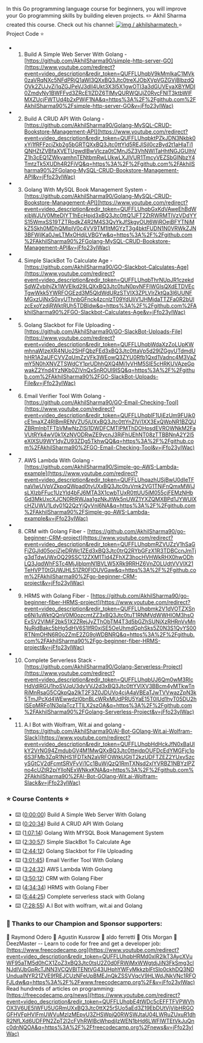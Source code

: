 
In this Go programming language course for beginners, you will improve your Go programming skills by building eleven projects. ✏️ Akhil Sharma created this course. Check out his channel: [ ![img](https://www.gstatic.com/youtube/img/watch/yt_favicon.png) / akhilsharmatech ](https://www.youtube.com/c/AkhilSharmaTech) ⭐️ Project Code ⭐️ 
- 1. Build A Simple Web Server With Golang - [https://github.com/AkhilSharma90/simple-http-server-GO](https://www.youtube.com/redirect?event=video_description&redir_token=QUFFLUhqbV9kMmlkaC1MVk0zaVRqNXc5NFdPRjQ1aWI3QXxBQ3Jtc0treXJObXVpVGZGVjBlbzdQOVk2ZUJvZi1qZGJPeVJ3dlI4Ukt3X3l5X1gwOTI3a3dGUVEyaXBYMDI0ZmdvNy1BWFFvd3ZRcE1IZDZ6TlMyQURWQlJjZ0RvcFNlT3ktbWlFMXZUcjFWTUd4b2xPWjF1NA&q=https%3A%2F%2Fgithub.com%2FAkhilSharma90%2Fsimple-http-server-GO&v=jFfo23yIWac) 
- 2. Build A CRUD API With Golang - [https://github.com/AkhilSharma90/Golang-MySQL-CRUD-Bookstore-Management-API](https://www.youtube.com/redirect?event=video_description&redir_token=QUFFLUhqbktPZkJDN3Nkbk0xYi1fRFFzcjZkb2g5bGRTQXxBQ3Jtc0ttYld5REJlSjI0czByd2t1aHlaTi1QNHZtZVBfaXVETUgwdlBwVlcza0tCMnJ5Z3VhNWlTaHhtNGJGUlhVZ1h3cEQ1ZWkyamhnTENtbmRwLUkwLXJlVUR1TmcyVEZSbGlNbzY4TmtzTk5XUDh4R2FiVQ&q=https%3A%2F%2Fgithub.com%2FAkhilSharma90%2FGolang-MySQL-CRUD-Bookstore-Management-API&v=jFfo23yIWac) 
- 3. Golang With MySQL Book Management System - [https://github.com/AkhilSharma90/Golang-MySQL-CRUD-Bookstore-Management-API](https://www.youtube.com/redirect?event=video_description&redir_token=QUFFLUhqbGxKdVAweEhBdWxjbWJUV0MteDlYT1hEcHpjd3xBQ3Jtc0ttQ1JFT2ZtRWRMTlVzVDdYYS15WmxSS19TZTRodkZ4R2M4S3QyYkJfSkgyOUt6WjROejBFYTNiMkZ5Skh0MDhQMlpIV0c4VV9TM1ltMGYzT3g4bktFUDN1N0VRWkZJN3BFWjlKa0JwLTMxOHdjLVBGYw&q=https%3A%2F%2Fgithub.com%2FAkhilSharma90%2FGolang-MySQL-CRUD-Bookstore-Management-API&v=jFfo23yIWac) 
- 4. Simple SlackBot To Calculate Age - [https://github.com/AkhilSharma90/GO-Slackbot-Calculates-Age](https://www.youtube.com/redirect?event=video_description&redir_token=QUFFLUhqbThrNUpJR1czekdSdWZvblhjZk1WVElkd29LQXxBQ3Jtc0tuN0pvNFFIWGlsQXdETDVEcTgwWkk5YWRFOGEzd3M5QldWdURzSTVIX3ZPLVlrZktQa3l6UUNFMGxzUjNxS0xyUThnbGFnck4zcnlzT09YdUliV1JHMjdaTTZFa0R2bUlzcExoYzdjRWktRUh5TDBIdw&q=https%3A%2F%2Fgithub.com%2FAkhilSharma90%2FGO-Slackbot-Calculates-Age&v=jFfo23yIWac) 
- 5. Golang Slackbot for File Uploading - [https://github.com/AkhilSharma90/GO-SlackBot-Uploads-File](https://www.youtube.com/redirect?event=video_description&redir_token=QUFFLUhqbWdaXzZoLUpKWmhnaWlzeXR4NUo2SHFQbzFEd3xBQ3Jtc0ttaVp5d29lZGgyUTdmdUhHR1A2aUFCVVZqUmZzVFk3WEowQ3ZYU0Rfb1Qxd1Vadnc4M3VaZmY5N0hXNVZTSWdCY1prUDhhQXQ4Mi1yVHM5SlE5cHRKUVAzeGpwakZ2Ynd4YzNKb0ZIVnQxSnROUl9ISQ&q=https%3A%2F%2Fgithub.com%2FAkhilSharma90%2FGO-SlackBot-Uploads-File&v=jFfo23yIWac) 
- 6. Email Verifier Tool With Golang -  [https://github.com/AkhilSharma90/GO-Email-Checking-Tool](https://www.youtube.com/redirect?event=video_description&redir_token=QUFFLUhqblF1UjEzUm9FUjk0cE1maXZ4RlBmRENVZU5jUXxBQ3Jtc0ttYnZlVi1XX3ExQWpNR1BZQUZBRmlnbTFTbVMwNzZlSi1DWDFCMTlPMThDOHpsdEVROWNkM2FaVUtRYk4wV0k1XzNVODRwZE9ycnJ3RjFhUEhNT08zTTBBNnA2Y2l5eXlXSU9WY1dyZU93ZDg5TkhwQQ&q=https%3A%2F%2Fgithub.com%2FAkhilSharma90%2FGO-Email-Checking-Tool&v=jFfo23yIWac) 
- 7. AWS Lambda With Golang - [https://github.com/AkhilSharma90/Simple-go-AWS-Lambda-example](https://www.youtube.com/redirect?event=video_description&redir_token=QUFFLUhqazhUSjBwU0dIeTFnaVlwUVpVZkpqQWpad0tyUXxBQ3Jtc0tuVmk2VG1TNjFnQmxMWjJsLXIzbFFuc1UzYld4bFJ6MTA3X1cwbTUxR0ttUU5iM055cjFEMzNHbGd3MkUxcXJCN0RtRWJaa1gzNkJtWk5nUWZ1YXZQMXBPd1JYWUlXcHZUWU1Ldy01Q2QzYjQyVnl6NA&q=https%3A%2F%2Fgithub.com%2FAkhilSharma90%2FSimple-go-AWS-Lambda-example&v=jFfo23yIWac) 
- 8. CRM with Golang Fiber - [https://github.com/AkhilSharma90/go-beginner-CRM-project](https://www.youtube.com/redirect?event=video_description&redir_token=QUFFLUhqbmRZVUZzV1hSaGFjZGJId05ocjZjeDRWc1ZEd3xBQ3Jtc0trQ2RYbGFzX1R3TDBCcnJmTjg3dTdwUWxOQ29SSC12ZXM1Tld4ZFhXZ3hocHVHWkRHX0hwODhLQ3JqdWhFSTc4MjJjblpmN1BVLW5XRk9RRHZ6VnZOLUdtVVVlX21TeHVPT0tGUWJHLS1ZR0FlOUVGaw&q=https%3A%2F%2Fgithub.com%2FAkhilSharma90%2Fgo-beginner-CRM-project&v=jFfo23yIWac) 
- 9. HRMS with Golang Fiber - [https://github.com/AkhilSharma90/go-beginner-fiber-HRMS-project](https://www.youtube.com/redirect?event=video_description&redir_token=QUFFLUhqbmk2V1dVOTZXSnp6Ni1uWktQQnV0M0ozcmtZZ3xBQ3Jtc0tuT1RNMVdWWHlOM3hsOExSV2VlMjF2bk51X2ZRejJyZThObTM4T3d5bGZhSUNjXzRHRnVvMnNuRjdBakc5bHg5dHV6S1lfR0xjSE5OeUhmdGphSks5Z0N3S1QyYS00RTNmOHN6R0o2ZmE2ZG9oWDBNRQ&q=https%3A%2F%2Fgithub.com%2FAkhilSharma90%2Fgo-beginner-fiber-HRMS-project&v=jFfo23yIWac) 
- 10. Complete Serverless Stack - [https://github.com/AkhilSharma90/Golang-Serverless-Project](https://www.youtube.com/redirect?event=video_description&redir_token=QUFFLUhqbUJ6Qm0wM3RlcHdVdlRGU1hoSVJqU3dvVVJ2d3xBQ3Jtc0ttYVlXV3BBcm4yMTkwTnRiMnRsaG5CQkpQa2lkT2F3Z0JDUVo4cjA4aVBEaTJwTVVwazZpN3k5TmJPcXd4WEwwdzl0bnBLcWRxMUdPRU5YaE15T0lUd1hyT05DU2hISEpMRFo1N3pIaTczTTlLX2szOA&q=https%3A%2F%2Fgithub.com%2FAkhilSharma90%2FGolang-Serverless-Project&v=jFfo23yIWac) 
- 11. A.I Bot with Wolfram, Wit.ai and golang - [https://github.com/AkhilSharma90/AI-Bot-GOlang-Wit.ai-Wolfram-Slack](https://www.youtube.com/redirect?event=video_description&redir_token=QUFFLUhqbHdHckJfN0xBaUlkY2VrNG94ZmdubGV4M1MwQXxBQ3Jtc0ttejdpOUFDcEdYMGFjc1p6S3FMb3ZqR1NHS1FDTkN2aVRFOWtkUGtiT2kzUDFTZEZ2YUxvSzcySGtCV2dFcmtSRVFvVi1Cc1BuWjQzQ1RmTXNsd2xIYVRBZ1NBYzlPZno4cUZtR2piYlloNExWNkxKNA&q=https%3A%2F%2Fgithub.com%2FAkhilSharma90%2FAI-Bot-GOlang-Wit.ai-Wolfram-Slack&v=jFfo23yIWac) 
### ⭐️ Course Contents ⭐️ 
- ⌨️ ([0:00:00](https://www.youtube.com/watch?v=jFfo23yIWac&list=PLUdAvVPUYhZ2sgNapgbhNWzHeGYzZ9q9W&index=14&t=0s)) Build A Simple Web Server With Golang 
- ⌨️ ([0:20:34](https://www.youtube.com/watch?v=jFfo23yIWac&list=PLUdAvVPUYhZ2sgNapgbhNWzHeGYzZ9q9W&index=14&t=1234s)) Build A CRUD API With Golang 
- ⌨️ ([1:07:14](https://www.youtube.com/watch?v=jFfo23yIWac&list=PLUdAvVPUYhZ2sgNapgbhNWzHeGYzZ9q9W&index=14&t=4034s)) Golang With MYSQL Book Management System 
- ⌨️ ([2:30:57](https://www.youtube.com/watch?v=jFfo23yIWac&list=PLUdAvVPUYhZ2sgNapgbhNWzHeGYzZ9q9W&index=14&t=9057s)) Simple SlackBot To Calculate Age 
- ⌨️ ([2:44:12](https://www.youtube.com/watch?v=jFfo23yIWac&list=PLUdAvVPUYhZ2sgNapgbhNWzHeGYzZ9q9W&index=14&t=9852s)) Golang Slackbot for File Uploading 
- ⌨️ ([3:01:45](https://www.youtube.com/watch?v=jFfo23yIWac&list=PLUdAvVPUYhZ2sgNapgbhNWzHeGYzZ9q9W&index=14&t=10905s)) Email Verifier Tool With Golang 
- ⌨️ ([3:24:32](https://www.youtube.com/watch?v=jFfo23yIWac&list=PLUdAvVPUYhZ2sgNapgbhNWzHeGYzZ9q9W&index=14&t=12272s)) AWS Lambda With Golang 
- ⌨️ ([3:50:12](https://www.youtube.com/watch?v=jFfo23yIWac&list=PLUdAvVPUYhZ2sgNapgbhNWzHeGYzZ9q9W&index=14&t=13812s)) CRM with Golang Fiber 
- ⌨️ ([4:34:34](https://www.youtube.com/watch?v=jFfo23yIWac&list=PLUdAvVPUYhZ2sgNapgbhNWzHeGYzZ9q9W&index=14&t=16474s)) HRMS with Golang Fiber 
- ⌨️ ([5:44:25](https://www.youtube.com/watch?v=jFfo23yIWac&list=PLUdAvVPUYhZ2sgNapgbhNWzHeGYzZ9q9W&index=14&t=20665s)) Complete serverless stack with Golang 
- ⌨️ ([7:28:55](https://www.youtube.com/watch?v=jFfo23yIWac&list=PLUdAvVPUYhZ2sgNapgbhNWzHeGYzZ9q9W&index=14&t=26935s)) A.I Bot with wolfram, wit.ai and Golang 


### 🎉 Thanks to our Champion and Sponsor supporters: 
👾 Raymond Odero 👾 Agustín Kussrow 👾 aldo ferretti 👾 Otis Morgan 👾 DeezMaster -- Learn to code for free and get a developer job: [https://www.freecodecamp.org](https://www.youtube.com/redirect?event=video_description&redir_token=QUFFLUhqbHRMd0xIR2lkT3AycXVuWF95aTM5d0hCX1ZoZ3xBQ3Jtc0tsU2Z0d0FRWjMxWWgtdjJiN3FkSmg3clNJdlVJbGpRcTJNN3VCQVBlTENtVG43UHphYWFyMkkzblFtSlo0ckhDQ3NDUndualNYR21ZVE9fREJCUzNFeUpBMEJnQkZSSVVqcV9HLWdJNkVNc1RFOFJLdw&q=https%3A%2F%2Fwww.freecodecamp.org%2F&v=jFfo23yIWac) Read hundreds of articles on programming: [https://freecodecamp.org/news](https://www.youtube.com/redirect?event=video_description&redir_token=QUFFLUhqbE4tWDc5cEFFTFVPWVhOX3V6UE5IWFU5UGRmUXxBQ3Jtc0ttX25rSUo5aEd3Z19EbDUtVjVibHRGOGFHVFpHVlFmUWVuMzIzMEpvU3ZHSWpjQ0RWSWJtaU04LWRuZUxuR1dhR2NfLXd6UDFPN2ZpT2l2cFVhRWlBcWhpdjIzWEN1bHd6LWFIWTEtVkJuQnc0dnNQOA&q=https%3A%2F%2Ffreecodecamp.org%2Fnews&v=jFfo23yIWac)